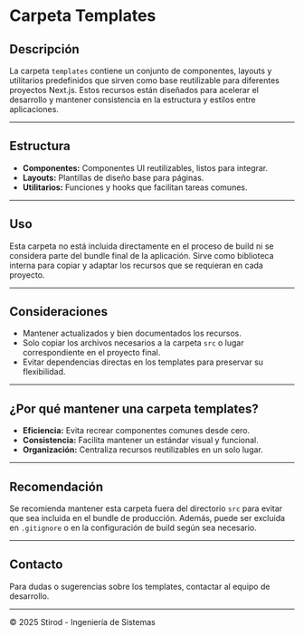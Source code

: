 # Carpeta Templates

## Descripción

La carpeta `templates` contiene un conjunto de componentes, layouts y utilitarios predefinidos que sirven como base reutilizable para diferentes proyectos Next.js. Estos recursos están diseñados para acelerar el desarrollo y mantener consistencia en la estructura y estilos entre aplicaciones.

---

## Estructura

- **Componentes:** Componentes UI reutilizables, listos para integrar.
- **Layouts:** Plantillas de diseño base para páginas.
- **Utilitarios:** Funciones y hooks que facilitan tareas comunes.

---

## Uso

Esta carpeta no está incluida directamente en el proceso de build ni se considera parte del bundle final de la aplicación. Sirve como biblioteca interna para copiar y adaptar los recursos que se requieran en cada proyecto.

---

## Consideraciones

- Mantener actualizados y bien documentados los recursos.
- Solo copiar los archivos necesarios a la carpeta `src` o lugar correspondiente en el proyecto final.
- Evitar dependencias directas en los templates para preservar su flexibilidad.

---

## ¿Por qué mantener una carpeta templates?

- **Eficiencia:** Evita recrear componentes comunes desde cero.
- **Consistencia:** Facilita mantener un estándar visual y funcional.
- **Organización:** Centraliza recursos reutilizables en un solo lugar.

---

## Recomendación

Se recomienda mantener esta carpeta fuera del directorio `src` para evitar que sea incluida en el bundle de producción. Además, puede ser excluida en `.gitignore` o en la configuración de build según sea necesario.

---

## Contacto

Para dudas o sugerencias sobre los templates, contactar al equipo de desarrollo.

---

© 2025 Stirod - Ingeniería de Sistemas
